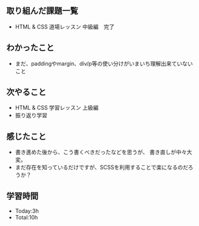 ## 取り組んだ課題一覧
- HTML & CSS 道場レッスン 中級編　完了

## わかったこと
- まだ、paddingやmargin、div/p等の使い分けがいまいち理解出来ていないこと

## 次やること
- HTML & CSS 学習レッスン 上級編
- 振り返り学習

## 感じたこと
- 書き進めた後から、こう書くべきだったなどを思うが、
書き直しが中々大変。
- まだ存在を知っているだけですが、SCSSを利用することで楽になるのだろうか？

## 学習時間
- Today:3h
- Total:10h
